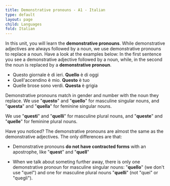 ```yaml
---
title: Demonstrative pronouns - A1 - Italian
type: default
layout: page
child: Languages
fold: Italian
---
```


In this unit, you will learn the **demonstrative pronouns**. While demonstrative
adjectives are always followed by a noun, we use demonstrative pronouns to
replace a noun. Have a look at the examples below: In the first sentence you see
a demonstrative adjective followed by a noun, while, in the second the noun is
replaced by a **demonstrative pronoun**.

- Questo giornale è di ieri. **Quello** è di oggi
- Quell'accendino è mio. **Questo** è tuo
- Quelle brose sono verdi. **Questa** è grigia

Demonstrative pronouns match in gender and number with the noun they replace. We
use "**questo**" and "**quello**" for masculine singular nouns, and "**questa**"
and "**quella**" for feminine singular nouns.

We use "**questi**" and "**quelli**" for masculine plural nouns, and
"**queste**" and "**quelle**" for feminine plural nouns.

Have you noticed? The demonstrative pronouns are almost the same as the
demonstrative adjectives. The only differences are that:

- Demonstrative pronouns **do not have contracted forms** with an
apostrophe, like "**quest**" and "**quell**"

- When we talk about someting further away, there is only one demonstrative
pronoun for masculine singular nouns: "**quello**" (we don't use "quel") and
one for masculine plural nouns "**quelli**" (not "quei" or "quegli").
